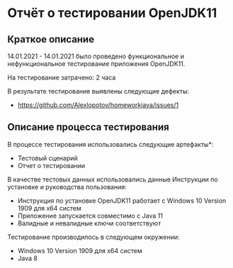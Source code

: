 # Отчёт о тестировании OpenJDK11

## Краткое описание

14.01.2021 - 14.01.2021 было проведено функциональное и нефункциональное тестирование приложения OpenJDK11.

На тестирование затрачено: 2 часа

В результате тестирования выявлены следующие дефекты:
* https://github.com/Alexlopotov/homeworkjava/issues/1


## Описание процесса тестирования

В процессе тестирования использовались следующие артефакты*:
* Тестовый сценарий
* Отчет о тестировании

В качестве тестовых данных использовались данные Инструкции по установке и руководства пользования:
* Инструкция по установке OpenJDK11 работает c Windows 10 Version 1909 для x64 систем
* Приложение запускается совместимо с Java 11
* Валидные и невалидные ключи соответствуют 

Тестирование производилось в следующем окружении:
* Windows 10 Version 1909 для x64 систем
* Java 8

